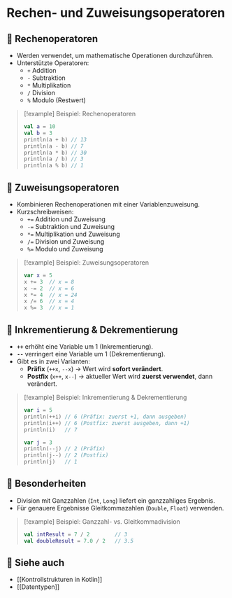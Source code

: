# Rechen- und Zuweisungsoperatoren

## 🔹 Rechenoperatoren
- Werden verwendet, um mathematische Operationen durchzuführen.
- Unterstützte Operatoren:
  - `+`  Addition
  - `-`  Subtraktion
  - `*`  Multiplikation
  - `/`  Division
  - `%`  Modulo (Restwert)

> [!example] Beispiel: Rechenoperatoren
> ```kotlin
> val a = 10
> val b = 3
> println(a + b) // 13
> println(a - b) // 7
> println(a * b) // 30
> println(a / b) // 3
> println(a % b) // 1
> ```

## 🔹 Zuweisungsoperatoren
- Kombinieren Rechenoperationen mit einer Variablenzuweisung.
- Kurzschreibweisen:
  - `+=`  Addition und Zuweisung
  - `-=`  Subtraktion und Zuweisung
  - `*=`  Multiplikation und Zuweisung
  - `/=`  Division und Zuweisung
  - `%=`  Modulo und Zuweisung

> [!example] Beispiel: Zuweisungsoperatoren
> ```kotlin
> var x = 5
> x += 3  // x = 8
> x -= 2  // x = 6
> x *= 4  // x = 24
> x /= 6  // x = 4
> x %= 3  // x = 1
> ```

## 🔹 Inkrementierung & Dekrementierung
- **`++`** erhöht eine Variable um 1 (Inkrementierung).
- **`--`** verringert eine Variable um 1 (Dekrementierung).
- Gibt es in zwei Varianten:
  - **Präfix** (`++x`, `--x`) → Wert wird **sofort verändert**.
  - **Postfix** (`x++`, `x--`) → aktueller Wert wird **zuerst verwendet**, dann verändert.

> [!example] Beispiel: Inkrementierung & Dekrementierung
> ```kotlin
> var i = 5
> println(++i) // 6 (Präfix: zuerst +1, dann ausgeben)
> println(i++) // 6 (Postfix: zuerst ausgeben, dann +1)
> println(i)   // 7
>
> var j = 3
> println(--j) // 2 (Präfix)
> println(j--) // 2 (Postfix)
> println(j)   // 1
> ```

## 🔹 Besonderheiten
- Division mit Ganzzahlen (`Int`, `Long`) liefert ein ganzzahliges Ergebnis.
- Für genauere Ergebnisse Gleitkommazahlen (`Double`, `Float`) verwenden.

> [!example] Beispiel: Ganzzahl- vs. Gleitkommadivision
> ```kotlin
> val intResult = 7 / 2        // 3
> val doubleResult = 7.0 / 2   // 3.5
> ```

## 🔹 Siehe auch
- [[Kontrollstrukturen in Kotlin]]
- [[Datentypen]]
